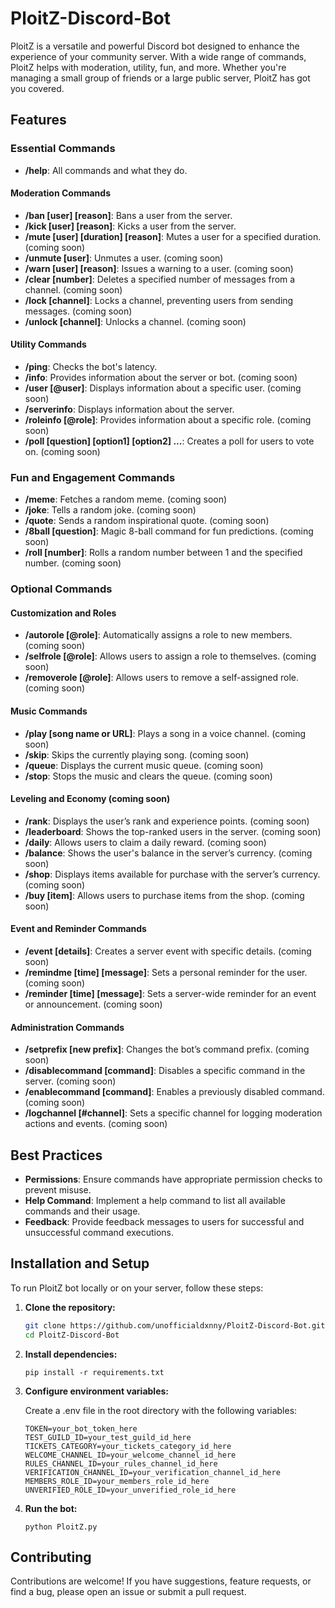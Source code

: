 # PloitZ-Discord-Bot

PloitZ is a versatile and powerful Discord bot designed to enhance the experience of your community server. With a wide range of commands, PloitZ helps with moderation, utility, fun, and more. Whether you're managing a small group of friends or a large public server, PloitZ has got you covered.

## Features

### Essential Commands
- **/help**: All commands and what they do.
#### Moderation Commands
- **/ban [user] [reason]**: Bans a user from the server.
- **/kick [user] [reason]**: Kicks a user from the server.
- **/mute [user] [duration] [reason]**: Mutes a user for a specified duration. (coming soon)
- **/unmute [user]**: Unmutes a user. (coming soon)
- **/warn [user] [reason]**: Issues a warning to a user. (coming soon)
- **/clear [number]**: Deletes a specified number of messages from a channel. (coming soon)
- **/lock [channel]**: Locks a channel, preventing users from sending messages. (coming soon)
- **/unlock [channel]**: Unlocks a channel. (coming soon)

#### Utility Commands
- **/ping**: Checks the bot's latency.
- **/info**: Provides information about the server or bot. (coming soon)
- **/user [@user]**: Displays information about a specific user. (coming soon)
- **/serverinfo**: Displays information about the server.
- **/roleinfo [@role]**: Provides information about a specific role. (coming soon)
- **/poll [question] [option1] [option2] ...**: Creates a poll for users to vote on. (coming soon)

### Fun and Engagement Commands
- **/meme**: Fetches a random meme. (coming soon)
- **/joke**: Tells a random joke. (coming soon)
- **/quote**: Sends a random inspirational quote. (coming soon)
- **/8ball [question]**: Magic 8-ball command for fun predictions. (coming soon)
- **/roll [number]**: Rolls a random number between 1 and the specified number. (coming soon)

### Optional Commands

#### Customization and Roles
- **/autorole [@role]**: Automatically assigns a role to new members. (coming soon)
- **/selfrole [@role]**: Allows users to assign a role to themselves. (coming soon)
- **/removerole [@role]**: Allows users to remove a self-assigned role. (coming soon)

#### Music Commands
- **/play [song name or URL]**: Plays a song in a voice channel. (coming soon)
- **/skip**: Skips the currently playing song. (coming soon)
- **/queue**: Displays the current music queue. (coming soon)
- **/stop**: Stops the music and clears the queue. (coming soon)

#### Leveling and Economy (coming soon)
- **/rank**: Displays the user’s rank and experience points. (coming soon)
- **/leaderboard**: Shows the top-ranked users in the server. (coming soon)
- **/daily**: Allows users to claim a daily reward. (coming soon)
- **/balance**: Shows the user's balance in the server’s currency. (coming soon)
- **/shop**: Displays items available for purchase with the server’s currency. (coming soon)
- **/buy [item]**: Allows users to purchase items from the shop. (coming soon)

#### Event and Reminder Commands
- **/event [details]**: Creates a server event with specific details. (coming soon)
- **/remindme [time] [message]**: Sets a personal reminder for the user. (coming soon)
- **/reminder [time] [message]**: Sets a server-wide reminder for an event or announcement. (coming soon)

#### Administration Commands
- **/setprefix [new prefix]**: Changes the bot’s command prefix. (coming soon)
- **/disablecommand [command]**: Disables a specific command in the server. (coming soon)
- **/enablecommand [command]**: Enables a previously disabled command. (coming soon)
- **/logchannel [#channel]**: Sets a specific channel for logging moderation actions and events. (coming soon)

## Best Practices

- **Permissions**: Ensure commands have appropriate permission checks to prevent misuse.
- **Help Command**: Implement a help command to list all available commands and their usage.
- **Feedback**: Provide feedback messages to users for successful and unsuccessful command executions.

## Installation and Setup

To run PloitZ bot locally or on your server, follow these steps:

1. **Clone the repository:**
   ```bash
   git clone https://github.com/unofficialdxnny/PloitZ-Discord-Bot.git
   cd PloitZ-Discord-Bot

2. **Install dependencies:**
    ```
    pip install -r requirements.txt
    ```

3. **Configure environment variables:**

    Create a .env file in the root directory with the following variables:

    ```env
    TOKEN=your_bot_token_here
    TEST_GUILD_ID=your_test_guild_id_here
    TICKETS_CATEGORY=your_tickets_category_id_here
    WELCOME_CHANNEL_ID=your_welcome_channel_id_here
    RULES_CHANNEL_ID=your_rules_channel_id_here
    VERIFICATION_CHANNEL_ID=your_verification_channel_id_here
    MEMBERS_ROLE_ID=your_members_role_id_here
    UNVERIFIED_ROLE_ID=your_unverified_role_id_here
    ```

4. **Run the bot:**
    ```
    python PloitZ.py
    ```

## Contributing
Contributions are welcome! If you have suggestions, feature requests, or find a bug, please open an issue or submit a pull request.